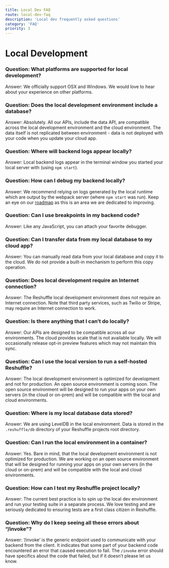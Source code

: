 ```yaml
---
title: Local Dev FAQ
route: local-dev-faq
description: 'Local dev frequently asked questions'
category: 'FAQ'
priority: 3
---
```


# Local Development

### Question: What platforms are supported for local development?

Answer: We officially support OSX and Windows. We would love to hear about your experience on other platforms.

### Question: Does the local development environment include a database?

Answer: Absolutely. All our APIs, include the data API, are compatible across the local development environment and the cloud environment. The data itself is not replicated between environment - data is not deployed with your code when you update your cloud app.

### Question: Where will backend logs appear locally?

Answer: Local backend logs appear in the terminal window you started your local server with (using `npm start`).

### Question: How can I debug my backend locally?

Answer: We recommend relying on logs generated by the local runtime which are output by the webpack server (where `npm start` was run). Keep an eye on our [roadmap](https://trello.com/b/e4Hfp3cB/public-roadmap) as this is an area we are dedicated to improving.

### Question: Can I use breakpoints in my backend code?

Answer: Like any JavaScript, you can attach your favorite debugger.

### Question: Can I transfer data from my local database to my cloud app?

Answer: You can manually read data from your local database and copy it to the cloud. We do not provide a built-in mechanism to perform this copy operation.

### Question: Does local development require an Internet connection?

Answer: The Reshuffle local development environment does not require an Internet connection. Note that third party services, such as Twilio or Stripe, may require an Internet connection to work.

### Question: Is there anything that I can’t do locally?

Answer: Our APIs are designed to be compatible across all our environments. The cloud provides scale that is not available locally. We will occasionally release opt-in preview features which may not maintain this sync.

### Question: Can I use the local version to run a self-hosted Reshuffle?

Answer: The local development environment is optimized for development and not for production. An open source environment is coming soon. The open source environment will be designed to run your apps on your own servers (in the cloud or on-prem) and will be compatible with the local and cloud environments.

### Question: Where is my local database data stored?

Answer: We are using LevelDB in the local environment. Data is stored in the `.reshuffle/db` directory of your Reshuffle projects root directory.

### Question: Can I run the local environment in a container?

Answer: Yes. Bare in mind, that the local development environment is not optimized for production. We are working on an open source environment that will be designed for running your apps on your own servers (in the cloud or on-prem) and will be compatible with the local and cloud environments.

### Question: How can I test my Reshuffle project locally?

Answer: The current best practice is to spin up the local dev environment and run your testing suite in a separate process. We love testing and are seriously dedicated to ensuring tests are a first class citizen in Reshuffle.

### Question: Why do I keep seeing all these errors about “/invoke”?

Answer: ‘/invoke’ is the generic endpoint used to communicate with your backend from the client. It indicates that some part of your backend code encountered an error that caused execution to fail. The `/invoke` error should have specifics about the code that failed, but if it doesn’t please let us know.